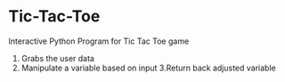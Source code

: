 # Tic-Tac-Toe
Interactive Python Program for Tic Tac Toe game
1. Grabs the user data
2. Manipulate a variable based on input
3.Return back adjusted variable
